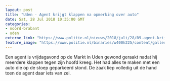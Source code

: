 ```yaml
---
layout: post
title: "Uden - Agent krijgt klappen na opmerking over auto"
date: Sat, 28 Jul 2018 10:35:00 GMT
categories: 
- noord-brabant 
- uden 
externe_link: "https://www.politie.nl/nieuws/2018/juli/28/09-agent-krijgt-klappen-na-opmerking-over-auto.html"
feature_image: "https://www.politie.nl/binaries/w400h225/content/gallery/politie/gezocht/dossiers/2016/05-am/digitaal-buurtonderzoek/mishandeling-vuist.jpg"
---
```


Een agent is vrijdagavond op de Markt in Uden gewond geraakt nadat hij meerdere klappen tegen zijn hoofd kreeg. Het had alles te maken met een auto die op de stoep geparkeerd stond. De zaak liep volledig uit de hand toen de agent daar iets van zei.
